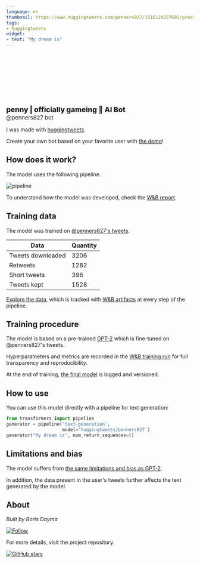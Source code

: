 ```yaml
---
language: en
thumbnail: https://www.huggingtweets.com/penners827/1616129257605/predictions.png
tags:
- huggingtweets
widget:
- text: "My dream is"
---
```


<div>
<div style="width: 132px; height:132px; border-radius: 50%; background-size: cover; background-image: url('https://pbs.twimg.com/profile_images/1352431980126855169/6B6H29nl_400x400.jpg')">
</div>
<div style="margin-top: 8px; font-size: 19px; font-weight: 800">penny | officially gameing 🤖 AI Bot </div>
<div style="font-size: 15px">@penners827 bot</div>
</div>

I was made with [huggingtweets](https://github.com/borisdayma/huggingtweets).

Create your own bot based on your favorite user with [the demo](https://colab.research.google.com/github/borisdayma/huggingtweets/blob/master/huggingtweets-demo.ipynb)!

## How does it work?

The model uses the following pipeline.

![pipeline](https://github.com/borisdayma/huggingtweets/blob/master/img/pipeline.png?raw=true)

To understand how the model was developed, check the [W&B report](https://app.wandb.ai/wandb/huggingtweets/reports/HuggingTweets-Train-a-model-to-generate-tweets--VmlldzoxMTY5MjI).

## Training data

The model was trained on [@penners827's tweets](https://twitter.com/penners827).

| Data | Quantity |
| --- | --- |
| Tweets downloaded | 3206 |
| Retweets | 1282 |
| Short tweets | 396 |
| Tweets kept | 1528 |

[Explore the data](https://wandb.ai/wandb/huggingtweets/runs/1ifmktei/artifacts), which is tracked with [W&B artifacts](https://docs.wandb.com/artifacts) at every step of the pipeline.

## Training procedure

The model is based on a pre-trained [GPT-2](https://huggingface.co/gpt2) which is fine-tuned on @penners827's tweets.

Hyperparameters and metrics are recorded in the [W&B training run](https://wandb.ai/wandb/huggingtweets/runs/3lynjmin) for full transparency and reproducibility.

At the end of training, [the final model](https://wandb.ai/wandb/huggingtweets/runs/3lynjmin/artifacts) is logged and versioned.

## How to use

You can use this model directly with a pipeline for text generation:

```python
from transformers import pipeline
generator = pipeline('text-generation',
                     model='huggingtweets/penners827')
generator("My dream is", num_return_sequences=5)
```

## Limitations and bias

The model suffers from [the same limitations and bias as GPT-2](https://huggingface.co/gpt2#limitations-and-bias).

In addition, the data present in the user's tweets further affects the text generated by the model.

## About

*Built by Boris Dayma*

[![Follow](https://img.shields.io/twitter/follow/borisdayma?style=social)](https://twitter.com/intent/follow?screen_name=borisdayma)

For more details, visit the project repository.

[![GitHub stars](https://img.shields.io/github/stars/borisdayma/huggingtweets?style=social)](https://github.com/borisdayma/huggingtweets)
